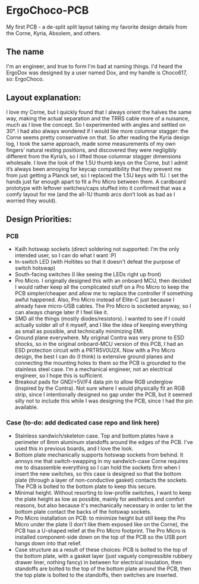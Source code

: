 # ErgoChoco-PCB
 My first PCB - a de-split split layout taking my favorite design details from the Corne, Kyria, Absolem, and others.

## The name
 I'm an engineer, and true to form I'm bad at naming things. I'd heard the ErgoDox was designed by a user named Dox, and my handle is Choco617, so: ErgoChoco.
 
## Layout explanation:
I love my Corne, but I quickly found that I always orient the halves the same way, making the actual separation and the TRRS cable more of a nuisance, much as I love the concept. So I experimented with angles and settled on 30°. I had also always wondered if I would like more columnar stagger: the Corne seems pretty conservative on that. So after reading the Kyria design log, I took the same approach, made some measurements of my own fingers’ natural resting positions, and discovered they were negligibly different from the Kyria’s, so I lifted those columnar stagger dimensions wholesale. I love the look of the 1.5U thumb keys on the Corne, but I admit it’s always been annoying for keycap compatibility that they prevent me from just getting a Planck set, so I replaced the 1.5U keys with 1U. I set the hands just far enough apart to fit a Pro Micro between them. A cardboard prototype with leftover switches/caps stuffed into it confirmed that was a comfy layout for me (and the all-1U thumb arcs don’t look as bad as I worried they would).

## Design Priorities:

### PCB
- Kailh hotswap sockets (direct soldering not supported: I'm the only intended user, so I can do what I want :P)
- In-switch LED (with Holtites so that it doesn't defeat the purpose of switch hotswap)
- South-facing switches (I like seeing the LEDs right up front)
- Pro Micro. I originally designed this with an onboard MCU, then decided I would rather keep all the complicated stuff on a Pro Micro to keep the PCB simpler/cheaper and allow me to replace the controller if something awful happened. Also, Pro Micro instead of Elite-C just because I already have micro-USB cables. The Pro Micro is socketed anyway, so I can always change later if I feel like it.
- SMD all the things (mostly diodes/resistors). I wanted to see if I could actually solder all of it myself, and I like the idea of keeping everything as small as possible, and technically minimizing EMI.
- Ground plane everywhere. My original Contra was very prone to ESD shocks, so in the original onboard-MCU version of this PCB, I had an ESD protection circuit with a PRTR5V0U2X. Now with a Pro Micro design, the best I can do (I think) is extensive ground planes and connecting the mounting holes to them so the PCB is grounded to the stainless steel case. I'm a mechanical engineer, not an electrical engineer, so I hope this is sufficient.
- Breakout pads for GND/+5V/F4 data pin to allow RGB underglow (inspired by the Contra). Not sure where I would physically fit an RGB strip, since I intentionally designed no gap under the PCB, but it seemed silly not to include this while I was designing the PCB, since I had the pin available.

### Case (to-do: add dedicated case repo and link here)
- Stainless sandwich/skeleton case. Top and bottom plates have a perimeter of 8mm aluminum standoffs around the edges of the PCB. I've used this in previous boards, and I love the look.
- Bottom plate mechanically supports hotswap sockets from behind. It annoys me that switch-swapping in my sandwich-case Corne requires me to disassemble everything so I can hold the sockets firm when I insert the new switches, so this case is designed so that the bottom plate (through a layer of non-conductive gasket) contacts the sockets. The PCB is bolted to the bottom plate to keep this secure.
- Minimal height. Without resorting to low-profile switches, I want to keep the plate height as low as possible, mainly for aesthetics and comfort reasons, but also because it's mechanically necessary in order to let the bottom plate contact the backs of the hotswap sockets.
- Pro Micro installation on PCB: to minimize height but still keep the Pro Micro under the plate (I don't like them exposed like on the Corne), the PCB has a U-shaped relief at the Pro Micro footprint. The Pro Micro is installed component-side down on the top of the PCB so the USB port hangs down into that relief.
- Case structure as a result of these choices: PCB is bolted to the top of the bottom plate, with a gasket layer (just vaguely compressible rubbery drawer liner, nothing fancy) in between for electrical insulation, then standoffs are bolted to the top of the bottom plate around the PCB, then the top plate is bolted to the standoffs, then switches are inserted.

